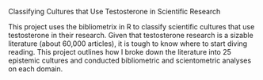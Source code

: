 Classifying Cultures that Use Testosterone in Scientific Research

This project uses the bibliometrix in R to classify scientific cultures that use testosterone in their research. Given that testosterone research is a sizable literature (about 60,000 articles), it is tough to know where to start diving reading. This project outlines how I broke down the literature into 25 epistemic cultures and conducted bibliometric and scientometric analyses on each domain. 
